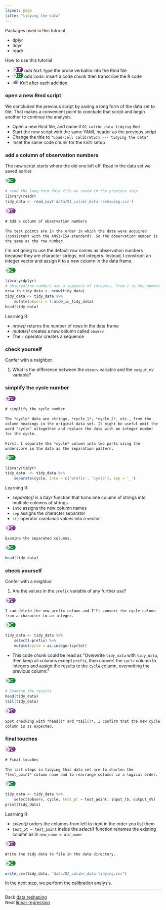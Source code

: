 ```yaml
---
layout: page
title: "tidying the data"
---
```






Packages used in this tutorial  

- dplyr 
- tidyr 
- readr

How to use this tutorial 

- ![](../resources/images/text-icon.png)<!-- --> *add text*: type the prose verbatim into the Rmd file 
- ![](../resources/images/code-icon.png)<!-- --> *add code*: insert a code chunk then transcribe the R code 
- ![](../resources/images/knit-icon.png)<!-- --> *Knit* after each addition. 

### open a new Rmd script

We concluded the previous script by saving a long form of the data set to file. That makes a convenient point to conclude that script and begin another to continue the analysis. 

- Open a new Rmd file, and name it `02_calibr_data-tidying.Rmd`
- Start the new script with the same YAML header as the previous script
- Change the title to `"Load-cell calibration --- tidying the data"`
- Inset the same code chunk for the knitr setup 

### add a column of observation numbers

The new script starts where the old one left off. Read in the data set we saved earlier. 

![](../resources/images/code-icon.png)<!-- -->


```r
# read the long-form data file we saved in the previous step 
library(readr)
tidy_data <- read_csv('data/01_calibr_data-reshaping.csv')
```

![](../resources/images/text-icon.png)<!-- -->

    # Add a column of observation numbers

    The test points are in the order in which the data were acquired (consistent with the ANSI/ISA standard). So the observation number is the same as the row number. 

I'm not going to use the default row names as observation numbers because they are character strings, not integers. Instead, I construct an integer vector and assign it to a new column in the data frame. 

![](../resources/images/code-icon.png)<!-- -->


```r
library(dplyr)
# observation numbers are a sequence of integers, from 1 to the number of rows
nrow_in_tidy_data <- nrow(tidy_data)
tidy_data <- tidy_data %>%
	mutate(observ = 1:nrow_in_tidy_data)
head(tidy_data)
```

Learning R:

- *nrow()* returns the number of rows in the data frame
- *mutate()* creates a new column called `observ`  
- The `:` operator creates a sequence 

### check yourself

Confer with a neighbor.

1. What is the difference between the `observ` variable and the `output_mV` variable? 

### simplify the cycle number

![](../resources/images/text-icon.png)<!-- -->

    # simplify the cycle number

    The *cycle* data are strings, *cycle_1*, *cycle_2*, etc., from the column headings in the original data set. It might be useful omit the word "cycle" altogether and replace the data with an integer number for the cycle. 

    First, I separate the *cycle* column into two parts using the underscore in the data as the separation pattern. 

![](../resources/images/code-icon.png)<!-- -->


```r
library(tidyr)
tidy_data  <- tidy_data %>%
	separate(cycle, into = c('prefix', 'cycle'), sep = '_')
```

Learning R:

- *separate()* is a *tidyr* function that turns one column of strings into multiple columns of strings 
- `into` assigns the new column names
- `sep` assigns the character separator
- `c()` operator *combines* values into a vector

![](../resources/images/text-icon.png)<!-- -->

    Examine the separated columns.

![](../resources/images/code-icon.png)<!-- -->


```r
head(tidy_data)
```

### check yourself

Confer with a neighbor

1. Are the values in the `prefix` variable of any further use? 

![](../resources/images/text-icon.png)<!-- -->

    I can delete the new prefix column and I'll convert the cycle column from a character to an integer. 

![](../resources/images/code-icon.png)<!-- -->


```r
tidy_data <- tidy_data %>%
	select(-prefix) %>%
	mutate(cycle = as.integer(cycle))
```

- This code chunk could be read as "Overwrite `tidy_data` with `tidy_data`, then keep all columns except `prefix`, then convert the `cycle` column to integers and assign the results to the `cycle` column, overwriting the previous column."

![](../resources/images/code-icon.png)<!-- -->


```r
# Examine the results
head(tidy_data)
tail(tidy_data)
```

![](../resources/images/text-icon.png)<!-- -->

    Spot checking with *head()* and *tail()*, I confirm that the new cycle column is as expected. 

### final touches

![](../resources/images/text-icon.png)<!-- --> 

    # Final touches 
    
    The last steps in tidying this data set are to shorten the *test_point* column name and to rearrange columns in a logical order. 

![](../resources/images/code-icon.png)<!-- -->


```r
tidy_data <- tidy_data %>%
	select(observ, cycle, test_pt = test_point, input_lb, output_mV)
print(tidy_data)
```

Learning R:

- *select()* orders the columns from left to right in the order you list them
- `test_pt = test_point` inside the *select()* function renames the existing column as in `new_name = old_name`

![](../resources/images/text-icon.png)<!-- -->

    Write the tidy data to file in the data directory.

![](../resources/images/code-icon.png)<!-- -->


```r
write_csv(tidy_data, "data/02_calibr_data-tidying.csv")
```



In the next step, we perform the calibration analysis.  

---
Back [data reshaping](109_data-reshaping.html)<br>
Next [linear regression](111_linear-regression.html)

